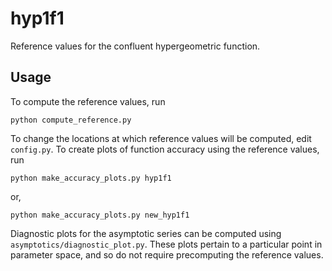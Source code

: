 # hyp1f1

Reference values for the confluent hypergeometric function.


## Usage ##

To compute the reference values, run

    python compute_reference.py

To change the locations at which reference values will be computed, edit
`config.py`. To create plots of function accuracy using the reference
values, run

    python make_accuracy_plots.py hyp1f1

or,

    python make_accuracy_plots.py new_hyp1f1


Diagnostic plots for the asymptotic series can be computed using
`asymptotics/diagnostic_plot.py`.  These plots pertain to a
particular point in parameter space, and so do not require precomputing
the reference values.
